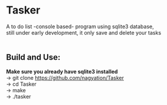 # Tasker
A to do list -console based- program using sqlite3 database, <br>
still under early development, it only save and delete your tasks <br> <br>

## Build and Use:
**Make sure you already have sqlite3 installed** <br>
-> git clone https://github.com/nagyation/Tasker <br>
-> cd Tasker<br>
-> make<br>
-> ./tasker <br>
